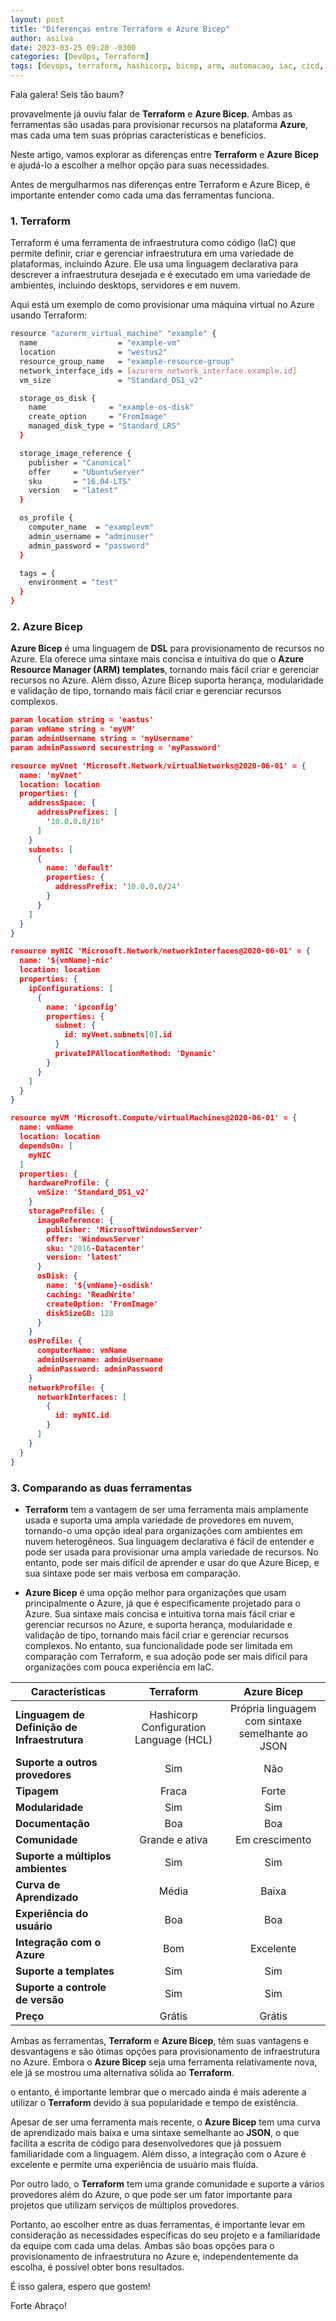 ```yaml
---
layout: post
title: "Diferenças entre Terraform e Azure Bicep"
author: asilva
date: 2023-03-25 09:20 -0300
categories: [DevOps, Terraform]
tags: [devops, terraform, hashicorp, bicep, arm, automacao, iac, cicd, azure]
---
```


Fala galera! Seis tão baum?

provavelmente já ouviu falar de **Terraform** e **Azure Bicep**. Ambas as ferramentas são usadas para provisionar recursos na plataforma **Azure**, mas cada uma tem suas próprias características e benefícios. 

Neste artigo, vamos explorar as diferenças entre **Terraform** e **Azure Bicep** e ajudá-lo a escolher a melhor opção para suas necessidades.

Antes de mergulharmos nas diferenças entre Terraform e Azure Bicep, é importante entender como cada uma das ferramentas funciona. 

### **1. Terraform**

Terraform é uma ferramenta de infraestrutura como código (IaC) que permite definir, criar e gerenciar infraestrutura em uma variedade de plataformas, incluindo Azure. Ele usa uma linguagem declarativa para descrever a infraestrutura desejada e é executado em uma variedade de ambientes, incluindo desktops, servidores e em nuvem.

Aqui está um exemplo de como provisionar uma máquina virtual no Azure usando Terraform:

```bash
resource "azurerm_virtual_machine" "example" {
  name                  = "example-vm"
  location              = "westus2"
  resource_group_name   = "example-resource-group"
  network_interface_ids = [azurerm_network_interface.example.id]
  vm_size               = "Standard_DS1_v2"

  storage_os_disk {
    name              = "example-os-disk"
    create_option     = "FromImage"
    managed_disk_type = "Standard_LRS"
  }

  storage_image_reference {
    publisher = "Canonical"
    offer     = "UbuntuServer"
    sku       = "16.04-LTS"
    version   = "latest"
  }

  os_profile {
    computer_name  = "examplevm"
    admin_username = "adminuser"
    admin_password = "password"
  }

  tags = {
    environment = "test"
  }
}
```

### **2. Azure Bicep**

**Azure Bicep** é uma linguagem de **DSL** para provisionamento de recursos no Azure. Ela oferece uma sintaxe mais concisa e intuitiva do que o **Azure Resource Manager (ARM) templates**, tornando mais fácil criar e gerenciar recursos no Azure. Além disso, Azure Bicep suporta herança, modularidade e validação de tipo, tornando mais fácil criar e gerenciar recursos complexos.

```json
param location string = 'eastus'
param vmName string = 'myVM'
param adminUsername string = 'myUsername'
param adminPassword securestring = 'myPassword'

resource myVnet 'Microsoft.Network/virtualNetworks@2020-06-01' = {
  name: 'myVnet'
  location: location
  properties: {
    addressSpace: {
      addressPrefixes: [
        '10.0.0.0/16'
      ]
    }
    subnets: [
      {
        name: 'default'
        properties: {
          addressPrefix: '10.0.0.0/24'
        }
      }
    ]
  }
}

resource myNIC 'Microsoft.Network/networkInterfaces@2020-06-01' = {
  name: '${vmName}-nic'
  location: location
  properties: {
    ipConfigurations: [
      {
        name: 'ipconfig'
        properties: {
          subnet: {
            id: myVnet.subnets[0].id
          }
          privateIPAllocationMethod: 'Dynamic'
        }
      }
    ]
  }
}

resource myVM 'Microsoft.Compute/virtualMachines@2020-06-01' = {
  name: vmName
  location: location
  dependsOn: [
    myNIC
  ]
  properties: {
    hardwareProfile: {
      vmSize: 'Standard_DS1_v2'
    }
    storageProfile: {
      imageReference: {
        publisher: 'MicrosoftWindowsServer'
        offer: 'WindowsServer'
        sku: '2016-Datacenter'
        version: 'latest'
      }
      osDisk: {
        name: '${vmName}-osdisk'
        caching: 'ReadWrite'
        createOption: 'FromImage'
        diskSizeGB: 128
      }
    }
    osProfile: {
      computerName: vmName
      adminUsername: adminUsername
      adminPassword: adminPassword
    }
    networkProfile: {
      networkInterfaces: [
        {
          id: myNIC.id
        }
      ]
    }
  }
}
```

### **3. Comparando as duas ferramentas**

- **Terraform** tem a vantagem de ser uma ferramenta mais amplamente usada e suporta uma ampla variedade de provedores em nuvem, tornando-o uma opção ideal para organizações com ambientes em nuvem heterogêneos. Sua linguagem declarativa é fácil de entender e pode ser usada para provisionar uma ampla variedade de recursos. No entanto, pode ser mais difícil de aprender e usar do que Azure Bicep, e sua sintaxe pode ser mais verbosa em comparação.

- **Azure Bicep** é uma opção melhor para organizações que usam principalmente o Azure, já que é especificamente projetado para o Azure. Sua sintaxe mais concisa e intuitiva torna mais fácil criar e gerenciar recursos no Azure, e suporta herança, modularidade e validação de tipo, tornando mais fácil criar e gerenciar recursos complexos. No entanto, sua funcionalidade pode ser limitada em comparação com Terraform, e sua adoção pode ser mais difícil para organizações com pouca experiência em IaC.

| **Características**                                   | **Terraform**     | **Azure Bicep**         |
|-------------------------------------------------------|:-----------------:|:-----------------------:|
| **Linguagem de Definição de <br /> Infraestrutura**   | Hashicorp Configuration <br /> Language (HCL) | Própria linguagem com sintaxe <br /> semelhante ao JSON | 
| **Suporte a outros provedores**                       | Sim               | Não                     | 
| **Tipagem**                                           | Fraca             | Forte                   | 
| **Modularidade**                                      | Sim               | Sim                     | 
| **Documentação**                                      | Boa               | Boa                     | 
| **Comunidade**                                        | Grande e ativa    | Em crescimento          | 
| **Suporte a múltiplos ambientes**                     | Sim               | Sim                     | 
| **Curva de Aprendizado**                              | Média             | Baixa                   | 
| **Experiência do usuário**                            | Boa               | Boa                     | 
| **Integração com o Azure**                            | Bom	              | Excelente               | 
| **Suporte a templates**                               | Sim	              | Sim	                    | 
| **Suporte a controle de versão**                      | Sim	              | Sim	                    | 
| **Preço**                                             | Grátis            | Grátis                  | 

Ambas as ferramentas, **Terraform** e **Azure Bicep**, têm suas vantagens e desvantagens e são ótimas opções para provisionamento de infraestrutura no Azure. Embora o **Azure Bicep** seja uma ferramenta relativamente nova, ele já se mostrou uma alternativa sólida ao **Terraform**. 

o entanto, é importante lembrar que o mercado ainda é mais aderente a utilizar o **Terraform** devido à sua popularidade e tempo de existência.

Apesar de ser uma ferramenta mais recente, o **Azure Bicep** tem uma curva de aprendizado mais baixa e uma sintaxe semelhante ao **JSON**, o que facilita a escrita de código para desenvolvedores que já possuem familiaridade com a linguagem. Além disso, a integração com o Azure é excelente e permite uma experiência de usuário mais fluída. 

Por outro lado, o **Terraform** tem uma grande comunidade e suporte a vários provedores além do Azure, o que pode ser um fator importante para projetos que utilizam serviços de múltiplos provedores.

Portanto, ao escolher entre as duas ferramentas, é importante levar em consideração as necessidades específicas do seu projeto e a familiaridade da equipe com cada uma delas. Ambas são boas opções para o provisionamento de infraestrutura no Azure e, independentemente da escolha, é possível obter bons resultados.

É isso galera, espero que gostem!

Forte Abraço!
